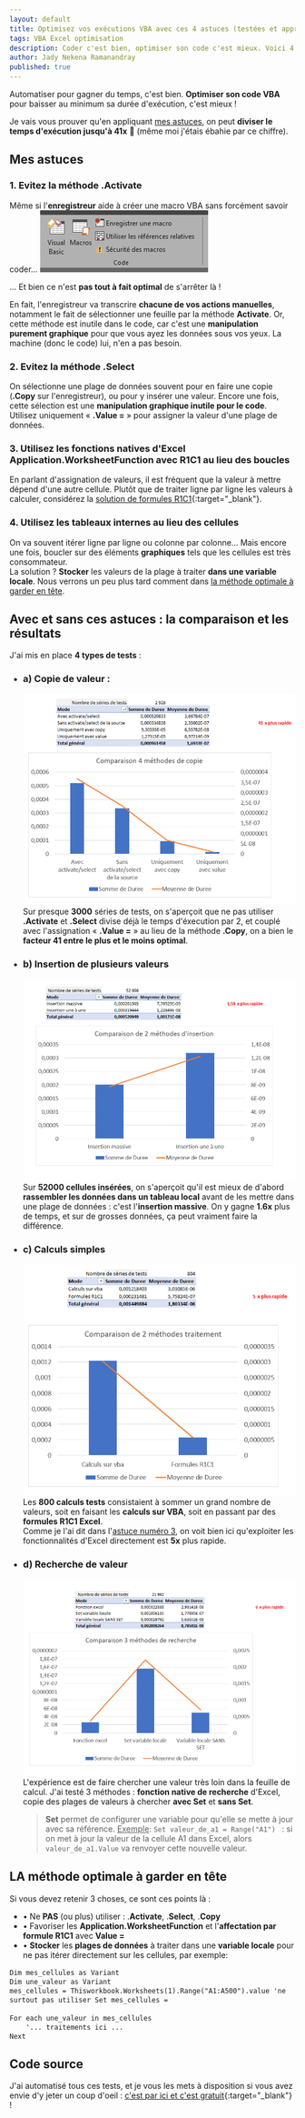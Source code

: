 ```yaml
---
layout: default
title: Optimisez vos exécutions VBA avec ces 4 astuces (testées et approuvées)
tags: VBA Excel optimisation
description: Coder c'est bien, optimiser son code c'est mieux. Voici 4 astuces sur VBA !
author: Jady Nekena Ramanandray
published: true
---
```


Automatiser pour gagner du temps, c'est bien. **Optimiser son code VBA** pour baisser au minimum sa durée d'exécution, c'est mieux !  

Je vais vous prouver qu'en appliquant [mes astuces](#mes-astuces), on peut **diviser le temps d'exécution jusqu'à 41x** 🤯 (même moi j'étais ébahie par ce chiffre).

## Mes astuces
### 1. Evitez la méthode **.Activate**
Même si l'**enregistreur** aide à créer une macro VBA sans forcément savoir coder...
![le-fameux-enregistreur-macro](/assets/images/macro.PNG)

... Et bien ce n'est **pas tout à fait optimal** de s'arrêter là !  

En fait, l'enregistreur va transcrire **chacune de vos actions manuelles**, notamment le fait de sélectionner une feuille par la méthode **Activate**. Or, cette méthode est inutile dans le code, car c'est une **manipulation purement graphique** pour que vous ayez les données sous vos yeux. La machine (donc le code) lui, n'en a pas besoin.

### 2. Evitez la méthode **.Select**
On sélectionne une plage de données souvent pour en faire une copie (**.Copy** sur l'enregistreur), ou pour y insérer une valeur. Encore une fois, cette sélection est une **manipulation graphique inutile pour le code**. Utilisez uniquement « **.Value =** » pour assigner la valeur d'une plage de données.

### 3. Utilisez les **fonctions natives d'Excel Application.WorksheetFunction** avec **R1C1** au lieu des boucles
En parlant d'assignation de valeurs, il est fréquent que la valeur à mettre dépend d'une autre cellule. Plutôt que de traiter ligne par ligne les valeurs à calculer, considérez la [solution de formules R1C1](https://docs.microsoft.com/fr-fr/office/vba/api/excel.range.formular1c1){:target="_blank"}.

### 4. Utilisez les tableaux internes au lieu des cellules
On va souvent itérer ligne par ligne ou colonne par colonne... Mais encore une fois, boucler sur des éléments **graphiques** tels que les cellules est très consommateur.  
La solution ? **Stocker** les valeurs de la plage à traiter **dans une variable locale**. Nous verrons un peu plus tard comment dans [la méthode optimale à garder en tête](#la-méthode-optimale-à-garder-en-tête).



## Avec et sans ces astuces : la comparaison et les résultats
J'ai mis en place **4 types de tests** :
- ### a) Copie de valeur :
	![resultats-copie-avec-sans-activate-et-select](/assets/images/tests-copie.PNG)
	Sur presque **3000** séries de tests, on s'aperçoit que ne pas utiliser **.Activate** et **.Select** divise déjà le temps d'éxecution par 2, et couplé avec l'assignation « **.Value =** » au lieu de la méthode **.Copy**, on a bien le **facteur 41 entre le plus et le moins optimal**.
- ### b) Insertion de plusieurs valeurs
	![resultats-insertion-plusieurs-cellules](/assets/images/tests-insertion.PNG)
	Sur **52000 cellules insérées**, on s'aperçoit qu'il est mieux de d'abord **rassembler les données dans un tableau local** avant de les mettre dans une plage de données : c'est l'**insertion massive**. On y gagne **1.6x** plus de temps, et sur de grosses données, ça peut vraiment faire la différence.
- ### c) Calculs simples
	![resultats-calculs-vba-ou-fonction-excel](/assets/images/tests-calculs.PNG)
	Les **800 calculs tests** consistaient à sommer un grand nombre de valeurs, soit en faisant les **calculs sur VBA**, soit en passant par des **formules R1C1 Excel**.  
	Comme je l'ai dit dans l'[astuce numéro 3](#3-utilisez-les-fonctions-natives-dexcel-avec-r1c1-au-lieu-des-boucles), on voit bien ici qu'exploiter les fonctionnalités d'Excel directement est **5x** plus rapide.
- ### d) Recherche de valeur
	![resultats-recherche-valeur-lointaine](/assets/images/tests-recherche.PNG)
	L'expérience est de faire chercher une valeur très loin dans la feuille de calcul. J'ai testé 3 méthodes : **fonction native de recherche** d'Excel, copie des plages de valeurs à chercher **avec Set** et **sans Set**.
	> **Set** permet de configurer une variable pour qu'elle se mette à jour avec sa référence. <u>Exemple</u>: ```Set valeur_de_a1 = Range("A1") ``` : si on met à jour la valeur de la cellule A1 dans Excel, alors ```valeur_de_a1.Value```  va renvoyer cette nouvelle valeur.

## LA méthode optimale à garder en tête
Si vous devez retenir 3 choses, ce sont ces points là :
- • Ne **PAS** (ou plus) utiliser : .**Activate**, .**Select**, .**Copy**   
- • Favoriser les **Application.WorksheetFunction** et l'**affectation par formule R1C1** avec **Value =**   
- • **Stocker** les **plages de données** à traiter dans une **variable locale** pour ne pas itérer directement sur les cellules, par exemple:   

```
Dim mes_cellules as Variant
Dim une_valeur as Variant
mes_cellules = Thisworkbook.Worksheets(1).Range("A1:A500").value 'ne surtout pas utiliser Set mes_cellules =
	
For each une_valeur in mes_cellules
	'... traitements ici ...
Next
```

## Code source
J'ai automatisé tous ces tests, et je vous les mets à disposition si vous avez envie d'y jeter un coup d'oeil : [c'est par ici et c'est gratuit](https://drive.google.com/uc?export=download&id=1gpglbLfgdEhoyH2QRt0D_mQxi1CkIwMj){:target="_blank"} !


